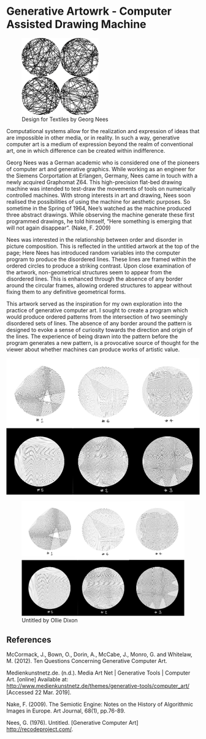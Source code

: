 # Generative Artowrk - Computer Assisted Drawing Machine

<figure>
  <img src="img/image.png" alt="Inspiration" width="200">
  <figcaption>Design for Textiles by Georg Nees</figcaption>
</figure>


Computational systems allow for the realization and expression of ideas that are impossible in other media, or in reality. In such a way, generative computer art is a medium of expression beyond the realm of conventional art, one in which difference can be created within indifference.  

Georg Nees was a German academic who is considered one of the pioneers of computer art and generative graphics. While working as an engineer for the Siemens Corportation at Erlangen, Germany, Nees came in touch with a newly acquired Graphomat Z64. This high-precision flat-bed drawing machine was intended to test-draw the movements of tools on numerically controlled machines. With strong interests in art and drawing, Nees soon realised the possibilities of using the machine for aesthetic purposes. So sometime in the Spring of 1964, Nee’s watched as the machine produced three abstract drawings. While observing the machine generate these first programmed drawings, he told himself, “Here something is emerging that will not again disappear”. (Nake, F.  2009)
 
Nees was interested in the relationship between order and disorder in picture composition. This is reflected in the untitled artwork at the top of the page; Here Nees has introduced random variables into the computer program to produce the disordered lines. These lines are framed within the ordered circles to produce a striking contrast. Upon close examination of the artwork, non-geometrical structures seem to appear from the disordered lines. This is enhanced through the absence of any border around the circular frames, allowing ordered structures to appear without fixing them to any definitive geometrical forms. 

This artwork served as the inspiration for my own exploration into the practice of generative computer art. I sought to create a program which would produce ordered patterns from the intersection of two seemingly disordered sets of lines. The absence of any border around the pattern is designed to evoke a sense of curiosity towards the direction and origin of the lines. The experience of being drawn into the pattern before the program generates a new pattern, is a provocative source of thought for the viewer about whether machines can produce works of artistic value.

![My Artwork](/img/series.png)

<figure>
  <img src="img/series.png" alt="Demo">
  <figcaption>Untitled by Ollie Dixon</figcaption>
</figure>


## References

McCormack, J., Bown, O., Dorin, A., McCabe, J., Monro, G. and Whitelaw, M. (2012). Ten Questions Concerning Generative Computer Art.

Medienkunstnetz.de. (n.d.). Media Art Net | Generative Tools | Computer Art. [online] Available at: http://www.medienkunstnetz.de/themes/generative-tools/computer_art/ [Accessed 22 Mar. 2019].

Nake, F. (2009). The Semiotic Engine: Notes on the History of Algorithmic Images in Europe. Art Journal, 68(1), pp.76-89.

Nees, G. (1976). Untitled. [Generative Computer Art] http://recodeproject.com/.
